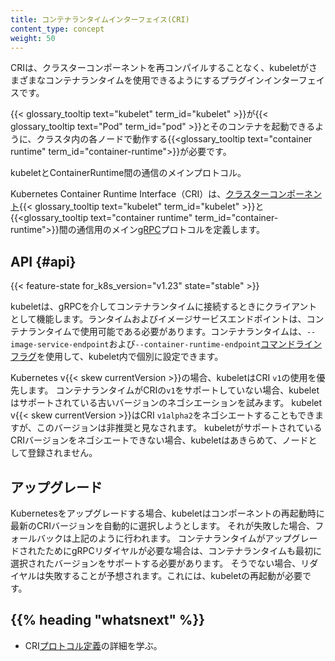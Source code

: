 ```yaml
---
title: コンテナランタイムインターフェイス(CRI)
content_type: concept
weight: 50
---
```


<!-- overview -->

CRIは、クラスターコンポーネントを再コンパイルすることなく、kubeletがさまざまなコンテナランタイムを使用できるようにするプラグインインターフェイスです。

{{< glossary_tooltip text="kubelet" term_id="kubelet" >}}が{{< glossary_tooltip text="Pod" term_id="pod" >}}とそのコンテナを起動できるように、クラスタ内の各ノードで動作する{{<glossary_tooltip text="container runtime" term_id="container-runtime">}}が必要です。

kubeletとContainerRuntime間の通信のメインプロトコル。

Kubernetes Container Runtime Interface（CRI）は、[クラスターコンポーネント](/ja/docs/concepts/overview/components/#node-components){{< glossary_tooltip text="kubelet" term_id="kubelet" >}}と{{<glossary_tooltip text="container runtime" term_id="container-runtime">}}間の通信用のメイン[gRPC](/ja/docs/concepts/overview/components/#node-components)プロトコルを定義します。

<!-- body -->

## API {#api}

{{< feature-state for_k8s_version="v1.23" state="stable" >}}

kubeletは、gRPCを介してコンテナランタイムに接続するときにクライアントとして機能します。ランタイムおよびイメージサービスエンドポイントは、コンテナランタイムで使用可能である必要があります。コンテナランタイムは、`--image-service-endpoint`および`--container-runtime-endpoint`[コマンドラインフラグ](/ja/docs/reference/command-line-tools-reference/kubelet)を使用して、kubelet内で個別に設定できます。

Kubernetes v{{< skew currentVersion >}}の場合、kubeletはCRI `v1`の使用を優先します。
コンテナランタイムがCRIの`v1`をサポートしていない場合、kubeletはサポートされている古いバージョンのネゴシエーションを試みます。
kubelet v{{< skew currentVersion >}}はCRI `v1alpha2`をネゴシエートすることもできますが、このバージョンは非推奨と見なされます。
kubeletがサポートされているCRIバージョンをネゴシエートできない場合、kubeletはあきらめて、ノードとして登録されません。

## アップグレード

Kubernetesをアップグレードする場合、kubeletはコンポーネントの再起動時に最新のCRIバージョンを自動的に選択しようとします。
それが失敗した場合、フォールバックは上記のように行われます。
コンテナランタイムがアップグレードされたためにgRPCリダイヤルが必要な場合は、コンテナランタイムも最初に選択されたバージョンをサポートする必要があります。
そうでない場合、リダイヤルは失敗することが予想されます。これには、kubeletの再起動が必要です。

## {{% heading "whatsnext" %}}

- CRI[プロトコル定義](https://github.com/kubernetes/cri-api/blob/c75ef5b/pkg/apis/runtime/v1/api.proto)の詳細を学ぶ。
